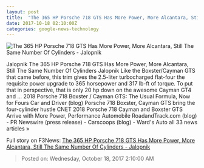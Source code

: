 ```yaml
---
layout: post
title:  "The 365 HP Porsche 718 GTS Has More Power, More Alcantara, Still The Same Number Of Cylinders - Jalopnik"
date: 2017-10-18 02:10:00Z
categories: google-news-technology
---
```


![The 365 HP Porsche 718 GTS Has More Power, More Alcantara, Still The Same Number Of Cylinders - Jalopnik](https://i.kinja-img.com/gawker-media/image/upload/s--WVjkJRHk--/c_fill,fl_progressive,g_center,h_450,q_80,w_800/ujtfhgrq6ydzqmq9k378.jpg)

Jalopnik The 365 HP Porsche 718 GTS Has More Power, More Alcantara, Still The Same Number Of Cylinders Jalopnik Like the Boxster/Cayman GTS that came before, this trim gives the 2.5-liter turbocharged flat-four the requisite power upgrade to 365 horsepower and 317 lb-ft of torque. To put that in perspective, that is only 20 hp down on the awesome Cayman GT4 and ... 2018 Porsche 718 Boxster / Cayman GTS: The Usual Formula, Now for Fours Car and Driver (blog) Porsche 718 Boxster, Cayman GTS bring the four-cylinder hustle CNET 2018 Porsche 718 Cayman and Boxster GTS Arrive with More Power, Performance Automobile RoadandTrack.com (blog) - PR Newswire (press release) - Carscoops (blog) - Ward's Auto all 33 news articles »


Full story on F3News: [The 365 HP Porsche 718 GTS Has More Power, More Alcantara, Still The Same Number Of Cylinders - Jalopnik](http://www.f3nws.com/n/NZfcSC)

> Posted on: Wednesday, October 18, 2017 2:10:00 AM
